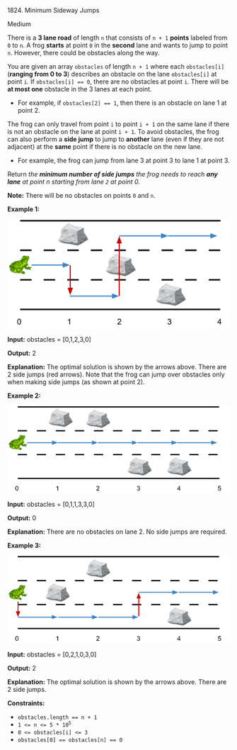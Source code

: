 1824\. Minimum Sideway Jumps

Medium

There is a **3 lane road** of length `n` that consists of `n + 1` **points** labeled from `0` to `n`. A frog **starts** at point `0` in the **second** lane and wants to jump to point `n`. However, there could be obstacles along the way.

You are given an array `obstacles` of length `n + 1` where each `obstacles[i]` (**ranging from 0 to 3**) describes an obstacle on the lane `obstacles[i]` at point `i`. If `obstacles[i] == 0`, there are no obstacles at point `i`. There will be **at most one** obstacle in the 3 lanes at each point.

*   For example, if `obstacles[2] == 1`, then there is an obstacle on lane 1 at point 2.

The frog can only travel from point `i` to point `i + 1` on the same lane if there is not an obstacle on the lane at point `i + 1`. To avoid obstacles, the frog can also perform a **side jump** to jump to **another** lane (even if they are not adjacent) at the **same** point if there is no obstacle on the new lane.

*   For example, the frog can jump from lane 3 at point 3 to lane 1 at point 3.

Return _the **minimum number of side jumps** the frog needs to reach **any lane** at point n starting from lane `2` at point 0._

**Note:** There will be no obstacles on points `0` and `n`.

**Example 1:**

![](ic234-q3-ex1.png)

**Input:** obstacles = [0,1,2,3,0]

**Output:** 2

**Explanation:** The optimal solution is shown by the arrows above. There are 2 side jumps (red arrows). Note that the frog can jump over obstacles only when making side jumps (as shown at point 2). 

**Example 2:**

![](ic234-q3-ex2.png)

**Input:** obstacles = [0,1,1,3,3,0]

**Output:** 0

**Explanation:** There are no obstacles on lane 2. No side jumps are required. 

**Example 3:**

![](ic234-q3-ex3.png)

**Input:** obstacles = [0,2,1,0,3,0]

**Output:** 2

**Explanation:** The optimal solution is shown by the arrows above. There are 2 side jumps. 

**Constraints:**

*   `obstacles.length == n + 1`
*   <code>1 <= n <= 5 * 10<sup>5</sup></code>
*   `0 <= obstacles[i] <= 3`
*   `obstacles[0] == obstacles[n] == 0`